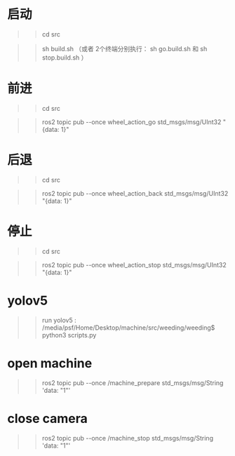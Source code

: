
启动
==================
>> cd src

>>sh build.sh （或者 2个终端分别执行： sh go.build.sh 和 sh  stop.build.sh ）


前进 
==================
>> cd src

>>ros2 topic pub --once wheel_action_go std_msgs/msg/UInt32  "{data: 1}"

后退
==================
>> cd src

>>ros2 topic pub --once wheel_action_back std_msgs/msg/UInt32  "{data: 1}"


停止
==================
>> cd src

>>ros2 topic pub --once wheel_action_stop std_msgs/msg/UInt32  "{data: 1}"

yolov5
=================
>>run yolov5 : /media/psf/Home/Desktop/machine/src/weeding/weeding$ python3 scripts.py 

open machine 
================
>>ros2 topic pub --once /machine_prepare std_msgs/msg/String 'data: "1"'

close camera
================
>>ros2 topic pub --once /machine_stop std_msgs/msg/String 'data: "1"'






